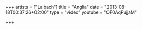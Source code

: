+++
artists = ["Laibach"]
title = "Anglia"
date = "2013-08-18T00:37:26+02:00"
type = "video"
youtube = "OF0AqPujjaM"

+++
